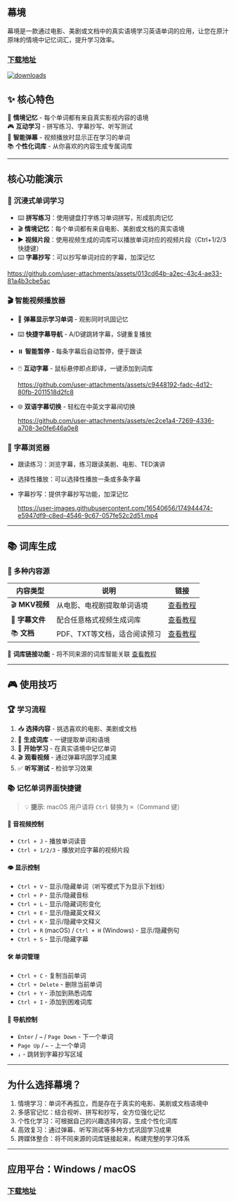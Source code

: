 ## 幕境
幕境是一款通过电影、美剧或文档中的真实语境学习英语单词的应用，让您在原汁原味的情境中记忆词汇，提升学习效率。
### [下载地址](https://github.com/tangshimin/MuJing/releases)
[![downloads](https://img.shields.io/github/downloads/tangshimin/MuJing/total?style=for-the-badge&logo=download&logoColor=white)](https://github.com/tangshimin/MuJing/releases)

## ✨ 核心特色

🎯 **情境记忆** - 每个单词都有来自真实影视内容的语境  
🎮 **互动学习** - 拼写练习、字幕抄写、听写测试  
🎵 **智能弹幕** - 视频播放时显示正在学习的单词  
📚 **个性化词库** - 从你喜欢的内容生成专属词库

---

## 核心功能演示

###  🎯 沉浸式单词学习
   - ⌨️ **拼写练习**：使用键盘打字练习单词拼写，形成肌肉记忆
   - 🎬 **情境记忆**：每个单词都有来自电影、美剧或文档的真实语境
   - ▶️ **视频片段**：使用视频生成的词库可以播放单词对应的视频片段（Ctrl+1/2/3快捷键）
   - ⌨️ **字幕抄写**：可以抄写单词对应的字幕，加深记忆

   https://github.com/user-attachments/assets/013cd64b-a2ec-43c4-ae33-81a4b3cbe5ac

### 🎬 智能视频播放器
- 💬 **弹幕显示学习单词** - 观影同时巩固记忆
- ⌨️ **快捷字幕导航** - A/D键跳转字幕，S键重复播放
- ⏸️ **智能暂停** - 每条字幕后自动暂停，便于跟读
- 🖱️ **互动字幕** - 鼠标悬停即点即译，一键添加到词库

   https://github.com/user-attachments/assets/c9448192-fadc-4d12-80fb-2011518d2fc8

- 🌐 **双语字幕切换** - 轻松在中英文字幕间切换

    https://github.com/user-attachments/assets/ec2ce1a4-7269-4336-a708-3e0fe646a0e8


### 📖 字幕浏览器
   - 跟读练习：浏览字幕，练习跟读美剧、电影、TED演讲
   - 选择性播放：可以选择性播放一条或多条字幕
   - 字幕抄写：提供字幕抄写功能，加深记忆

       https://user-images.githubusercontent.com/16540656/174944474-e5947df9-c8ed-4546-9c67-057fe52c2d51.mp4

---

## 📚 词库生成

### 📁 多种内容源
| 内容类型 | 说明 | 链接 |
|---------|------|------|
| 🎬 **MKV视频** | 从电影、电视剧提取单词语境 | [查看教程](https://github.com/tangshimin/MuJing/wiki/%E5%A6%82%E4%BD%95%E7%94%A8-MKV-%E8%A7%86%E9%A2%91%E7%94%9F%E6%88%90%E8%AF%8D%E5%BA%93) |
| 📝 **字幕文件** | 配合任意格式视频生成词库 | [查看教程](https://github.com/tangshimin/MuJing/wiki/%E5%A6%82%E4%BD%95%E7%94%A8%E5%AD%97%E5%B9%95%E7%94%9F%E6%88%90%E8%AF%8D%E5%BA%93) |
| 📚 **文档** | PDF、TXT等文档，适合阅读预习 | [查看教程](https://github.com/tangshimin/MuJing/wiki/%E5%A6%82%E4%BD%95%E7%94%A8%E6%96%87%E6%A1%A3%E7%94%9F%E6%88%90%E8%AF%8D%E5%BA%93) |

🔗 **词库链接功能** - 将不同来源的词库智能关联  [查看教程](https://github.com/tangshimin/MuJing/wiki/%E9%93%BE%E6%8E%A5%E5%AD%97%E5%B9%95%E8%AF%8D%E5%BA%93)

---

## 🎮 使用技巧

### 🏆 学习流程
1. 📥 **选择内容** - 挑选喜欢的电影、美剧或文档
2. 🔧 **生成词库** - 一键提取单词和语境
3. 🎯 **开始学习** - 在真实语境中记忆单词
4. 🎬 **观看视频** - 通过弹幕巩固学习成果
5. ✅ **听写测试** - 检验学习效果

### 📚 记忆单词界面快捷键

> 💡 **提示**: macOS 用户请将 `Ctrl` 替换为 `⌘`（Command 键）

#### 🎵 音视频控制
- `Ctrl + J` - 播放单词读音
- `Ctrl + 1/2/3` - 播放对应字幕的视频片段

#### 👁️ 显示控制
- `Ctrl + V` - 显示/隐藏单词（听写模式下为显示下划线）
- `Ctrl + P` - 显示/隐藏音标
- `Ctrl + L` - 显示/隐藏词形变化
- `Ctrl + E` - 显示/隐藏英文释义
- `Ctrl + K` - 显示/隐藏中文释义
- `Ctrl + R` (macOS) / `Ctrl + H` (Windows) - 显示/隐藏例句
- `Ctrl + S` - 显示/隐藏字幕

#### 🛠️ 单词管理
- `Ctrl + C` - 复制当前单词
- `Ctrl + Delete` - 删除当前单词
- `Ctrl + Y` - 添加到熟悉词库
- `Ctrl + I` - 添加到困难词库

#### 🔄 导航控制
- `Enter` / `→` / `Page Down` - 下一个单词
- `Page Up` / `←` - 上一个单词
- `↓` - 跳转到字幕抄写区域

---

## 为什么选择幕境？

1. 情境学习：单词不再孤立，而是存在于真实的电影、美剧或文档语境中
2. 多感官记忆：结合视听、拼写和抄写，全方位强化记忆
3. 个性化学习：可根据自己的兴趣选择内容，生成个性化词库
4. 高效复习：通过弹幕、听写测试等多种方式巩固学习成果
5. 跨媒体整合：将不同来源的词库链接起来，构建完整的学习体系

---
## 应用平台：Windows / macOS
### [下载地址](https://github.com/tangshimin/MuJing/releases)
